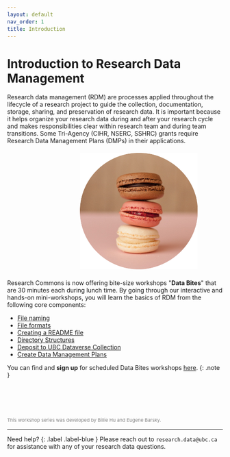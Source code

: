 ```yaml
---
layout: default
nav_order: 1
title: Introduction
---
```


# Introduction to Research Data Management
<p style="margin-top:5px"></p>
Research data management (RDM) are processes applied throughout the lifecycle of a research project to guide the collection, documentation, storage, sharing, and preservation of research data. It is important because it helps organize your research data during and after your research cycle and makes responsibilities clear within research team and during team transitions. Some Tri-Agency (CIHR, NSERC, SSHRC) grants require Research Data Management Plans (DMPs) in their applications.

<p style="margin-top:20px;margin-bottom:20px">
<img src="bite-size.png" width="275" style="margin-left:170px"/>
</p>

Research Commons is now offering bite-size workshops "<b>Data Bites</b>" that are 30 minutes each during lunch time. By going through our interactive and hands-on mini-workshops, you will learn the basics of RDM from the following core components:
- [File naming](content/01_file_naming.md)
- [File formats](content/02_file_formats.md)
- [Creating a README file](content/03_create_readme.md)
- [Directory Structures](content/04_directory_structures.md)
- [Deposit to UBC Dataverse Collection](content/05_Deposit_to_Dataverse.md)
- [Create Data Management Plans](content/06_Data_Management_Plan.md)


You can find and **sign up** for scheduled Data Bites workshops <a href="http://bit.ly/databites" target="_blank">here</a>.
{: .note }


<p style="margin-top:90px"></p>

<p style="color:grey; font-size:11px">This workshop series was developed by Billie Hu and Eugene Barsky.</p>

---

Need help?
{: .label .label-blue }
  Please reach out to `research.data@ubc.ca` for assistance with any of your research data questions.